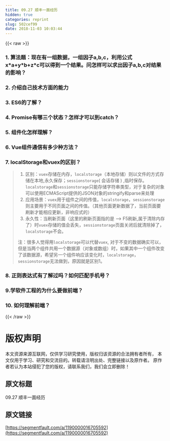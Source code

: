 ```yaml
---
title: 09.27 顺丰一面经历
hidden: true
categories: reprint
slug: 502cef99
date: 2018-11-03 10:03:44
---
```


{{< raw >}}
<h3 id="articleHeader0">1. &#x7B97;&#x6CD5;&#x9898;&#xFF1A;&#x73B0;&#x5728;&#x6709;&#x4E00;&#x7EC4;&#x6570;&#x636E;&#xFF0C;&#x4E00;&#x7EC4;&#x56E0;&#x5B50;a,b,c&#xFF0C;&#x5229;&#x7528;&#x516C;&#x5F0F; x*a+y*b+z*c&#x53EF;&#x4EE5;&#x5F97;&#x5230;&#x4E00;&#x4E2A;&#x7ED3;&#x679C;&#x3002;&#x95EE;&#x600E;&#x6837;&#x53EF;&#x4EE5;&#x6C42;&#x51FA;&#x56E0;&#x5B50;a,b,c&#x5BF9;&#x7ED3;&#x679C;&#x7684;&#x5F71;&#x54CD;&#xFF1F;</h3><h3 id="articleHeader1">2. &#x4ECB;&#x7ECD;&#x81EA;&#x5DF1;&#x6280;&#x672F;&#x65B9;&#x9762;&#x7684;&#x80FD;&#x529B;</h3><h3 id="articleHeader2">3. ES6&#x7684;&#x4E86;&#x89E3;&#xFF1F;</h3><h3 id="articleHeader3">4. Promise&#x6709;&#x54EA;&#x4E09;&#x4E2A;&#x72B6;&#x6001;&#xFF1F;&#x600E;&#x6837;&#x624D;&#x53EF;&#x4EE5;&#x5230;catch&#xFF1F;</h3><h3 id="articleHeader4">5. &#x7EC4;&#x4EF6;&#x5316;&#x600E;&#x6837;&#x7406;&#x89E3;&#xFF1F;</h3><h3 id="articleHeader5">6. Vue&#x7EC4;&#x4EF6;&#x901A;&#x4FE1;&#x6709;&#x591A;&#x5C11;&#x79CD;&#x65B9;&#x6CD5;&#xFF1F;</h3><h3 id="articleHeader6">7. localStorage&#x548C;vuex&#x7684;&#x533A;&#x522B;&#xFF1F;</h3><blockquote><ol><li>&#x533A;&#x522B;&#xFF1A;<code>vuex</code>&#x5B58;&#x50A8;&#x5728;&#x5185;&#x5B58;&#xFF0C;<code>localstorage</code>&#xFF08;&#x672C;&#x5730;&#x5B58;&#x50A8;&#xFF09;&#x5219;&#x4EE5;&#x6587;&#x4EF6;&#x7684;&#x65B9;&#x5F0F;&#x5B58;&#x50A8;&#x5728;&#x672C;&#x5730;,&#x6C38;&#x4E45;&#x4FDD;&#x5B58;&#xFF1B;<code>sessionstorage</code>( &#x4F1A;&#x8BDD;&#x5B58;&#x50A8; ) ,&#x4E34;&#x65F6;&#x4FDD;&#x5B58;&#x3002;<code>localstorage</code>&#x548C;<code>sessionstorage</code>&#x53EA;&#x80FD;&#x5B58;&#x50A8;&#x5B57;&#x7B26;&#x4E32;&#x7C7B;&#x578B;&#xFF0C;&#x5BF9;&#x4E8E;&#x590D;&#x6742;&#x7684;&#x5BF9;&#x8C61;&#x53EF;&#x4EE5;&#x4F7F;&#x7528;ECMAScript&#x63D0;&#x4F9B;&#x7684;JSON&#x5BF9;&#x8C61;&#x7684;stringify&#x548C;parse&#x6765;&#x5904;&#x7406;</li><li>&#x5E94;&#x7528;&#x573A;&#x666F;&#xFF1A;<code>vuex</code>&#x7528;&#x4E8E;&#x7EC4;&#x4EF6;&#x4E4B;&#x95F4;&#x7684;&#x4F20;&#x503C;&#xFF0C;<code>localstorage</code>&#xFF0C;<code>sessionstorage</code>&#x5219;&#x4E3B;&#x8981;&#x7528;&#x4E8E;&#x4E0D;&#x540C;&#x9875;&#x9762;&#x4E4B;&#x95F4;&#x7684;&#x4F20;&#x503C;&#x3002;&#xFF08;&#x5176;&#x4ED6;&#x9875;&#x9762;&#x66F4;&#x65B0;&#x6570;&#x636E;&#x4E86;&#xFF0C;&#x5F53;&#x524D;&#x9875;&#x9762;&#x8981;&#x5237;&#x65B0;&#x624D;&#x80FD;&#x76F8;&#x5E94;&#x66F4;&#x65B0;&#xFF0C;&#x975E;&#x54CD;&#x5E94;&#x5F0F;&#x7684;&#xFF09;</li><li>&#x6C38;&#x4E45;&#x6027;&#xFF1A;&#x5F53;&#x5237;&#x65B0;&#x9875;&#x9762;&#xFF08;&#x8FD9;&#x91CC;&#x7684;&#x5237;&#x65B0;&#x9875;&#x9762;&#x6307;&#x7684;&#x662F; --&gt; F5&#x5237;&#x65B0;,&#x5C5E;&#x4E8E;&#x6E05;&#x9664;&#x5185;&#x5B58;&#x4E86;&#xFF09;&#x65F6;<code>vuex</code>&#x5B58;&#x50A8;&#x7684;&#x503C;&#x4F1A;&#x4E22;&#x5931;&#xFF0C;<code>sessionstorage</code>&#x9875;&#x9762;&#x5173;&#x95ED;&#x540E;&#x5C31;&#x6E05;&#x9664;&#x6389;&#x4E86;&#xFF0C;<code>localstorage</code>&#x4E0D;&#x4F1A;&#x3002;</li></ol><p>&#x6CE8;&#xFF1A;&#x5F88;&#x591A;&#x4EBA;&#x89C9;&#x5F97;&#x7528;<code>localstorage</code>&#x53EF;&#x4EE5;&#x4EE3;&#x66FF;<code>vuex</code>, &#x5BF9;&#x4E8E;&#x4E0D;&#x53D8;&#x7684;&#x6570;&#x636E;&#x786E;&#x5B9E;&#x53EF;&#x4EE5;&#xFF0C;&#x4F46;&#x662F;&#x5F53;&#x4E24;&#x4E2A;&#x7EC4;&#x4EF6;&#x5171;&#x7528;&#x4E00;&#x4E2A;&#x6570;&#x636E;&#x6E90;&#xFF08;&#x5BF9;&#x8C61;&#x6216;&#x6570;&#x7EC4;&#xFF09;&#x65F6;&#xFF0C;&#x5982;&#x679C;&#x5176;&#x4E2D;&#x4E00;&#x4E2A;&#x7EC4;&#x4EF6;&#x6539;&#x53D8;&#x4E86;&#x8BE5;&#x6570;&#x636E;&#x6E90;&#xFF0C;&#x5E0C;&#x671B;&#x53E6;&#x4E00;&#x4E2A;&#x7EC4;&#x4EF6;&#x54CD;&#x5E94;&#x8BE5;&#x53D8;&#x5316;&#x65F6;&#xFF0C;<code>localstorage</code>&#xFF0C;<code>sessionstorage</code>&#x65E0;&#x6CD5;&#x505A;&#x5230;&#xFF0C;&#x539F;&#x56E0;&#x5C31;&#x662F;&#x533A;&#x522B;1&#x3002;</p></blockquote><h3 id="articleHeader7">8. &#x6B63;&#x5219;&#x8868;&#x8FBE;&#x5F0F;&#x6709;&#x4E86;&#x89E3;&#x8FC7;&#x5417;&#xFF1F;&#x5982;&#x4F55;&#x5339;&#x914D;&#x624B;&#x673A;&#x53F7;&#xFF1F;</h3><h3 id="articleHeader8">9.&#x5B66;&#x8F6F;&#x4EF6;&#x5DE5;&#x7A0B;&#x7684;&#x4E3A;&#x4EC0;&#x4E48;&#x8981;&#x505A;&#x524D;&#x7AEF;&#xFF1F;</h3><h3 id="articleHeader9">10. &#x5982;&#x4F55;&#x7406;&#x89E3;&#x524D;&#x7AEF;&#xFF1F;</h3>
{{< /raw >}}

# 版权声明
本文资源来源互联网，仅供学习研究使用，版权归该资源的合法拥有者所有，
本文仅用于学习、研究和交流目的。转载请注明出处、完整链接以及原作者。
原作者若认为本站侵犯了您的版权，请联系我们，我们会立即删除！

## 原文标题
09.27 顺丰一面经历

## 原文链接
[https://segmentfault.com/a/1190000016705592](https://segmentfault.com/a/1190000016705592)

